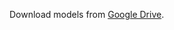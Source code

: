 Download models from [Google Drive](https://drive.google.com/drive/folders/1xZ6CRn8uVUEyjyodoSTDJAPoscrx33Bn?usp=sharing).
